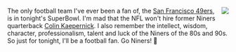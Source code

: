 <img src="http://scripting.com/images/2020/02/02/kaepernick.png" border="0" align="right">The only football team I've ever been a fan of, the <a href="https://en.wikipedia.org/wiki/San_Francisco_49ers">San Francisco 49ers</a>, is in tonight's SuperBowl. I'm mad that the NFL won't hire former Niners quarterback <a href="https://en.wikipedia.org/wiki/Colin_Kaepernick">Colin Kaepernick</a>. I also remember the intellect, wisdom, character, professionalism, talent and luck of the Niners of the 80s and 90s. So just for tonight, I'll be a football fan. Go Niners! :football:
